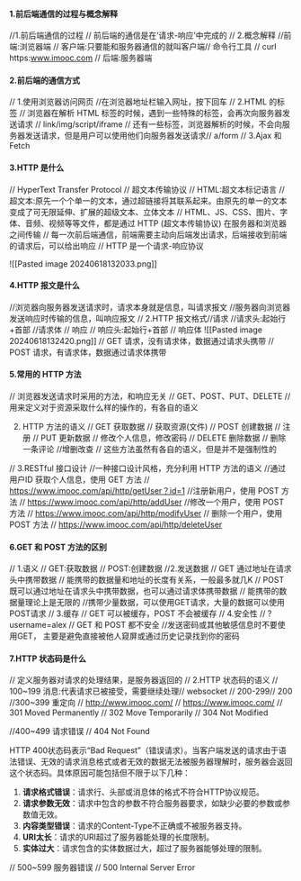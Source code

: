 #### 1.前后端通信的过程与概念解释 

//1.前后端通信的过程 
// 前后端的通信是在‘请求-响应’中完成的 
// 2.概念解释 
//前端:浏览器端 
// 客户端:只要能和服务器通信的就叫客户端// 命令行工具 
// curl https:www.imooc.com 
// 后端:服务器端 


#### 2.前后端的通信方式

// 1.使用浏览器访问网页 
//在浏览器地址栏输入网址，按下回车 
// 2.HTML 的标签 
// 浏览器在解析 HTML 标签的时候，遇到一些特殊的标签，会再次向服务器发送请求 
// link/img/script/iframe 
// 还有一些标签，浏览器解析的时候，不会向服务器发送请求，但是用户可以使用他们向服务器发送请求// a/form 
// 3.Ajax 和 Fetch 


#### 3.HTTP 是什么 
// HyperText Transfer Protocol // 超文本传输协议 
// HTML:超文本标记语言 
// 超文本:原先一个个单一的文本，通过超链接将其联系起来。由原先的单一的文本变成了可无限延伸、扩展的超级文本、立体文本 
// HTML、JS、CSS、图片、字体、音频、视频等等文件，都是通过 HTTP (超文本传输协议) 在服务器和浏览器之间传输 
// 每一次前后端通信，前端需要主动向后端发出请求，后端接收到前端的请求后，可以给出响应 
// HTTP 是一个请求-响应协议 


![[Pasted image 20240618132033.png]]

#### 4.HTTP 报文是什么 
//浏览器向服务器发送请求时，请求本身就是信息，叫请求报文
//服务器向浏览器发送响应时传输的信息，叫响应报文 
// 2.HTTP 报文格式//请求 
//请求头:起始行+首部 
//请求体 
// 响应 
// 响应头:起始行+首部 
// 响应体 
![[Pasted image 20240618132420.png]]
// GET 请求，没有请求体，数据通过请求头携带
// POST 请求，有请求体，数据通过请求体携带 

#### 5.常用的 HTTP 方法 
// 浏览器发送请求时采用的方法，和响应无关 
// GET、POST、PUT、DELETE 
//用来定义对于资源采取什么样的操作的，有各自的语义

2. HTTP 方法的语义
// GET 获取数据 
// 获取资源(文件) 
// POST 创建数据 
// 注册 
// PUT 更新数据 
// 修改个人信息，修改密码 
// DELETE 删除数据
// 删除一条评论 
//增删改查 
// 这些方法虽然有各自的语义，但是并不是强制性的 

// 3.RESTful 接口设计 
//一种接口设计风格，充分利用 HTTP 方法的语义 
//通过用户ID 获取个人信息，使用 GET 方法
// https://www.imooc.com/api/http/getUser？id=1 
//注册新用户，使用 POST 方法 
// https://www.imooc.com/api/http/addUser 
//修改一个用户，使用 POST 方法 
// https://www.imooc.com/api/http/modifyUser 
// 删除一个用户，使用 POST 方法 
// https://www.imooc.com/api/http/deleteUser 



#### 6.GET 和 POST 方法的区别
// 1.语义 
// GET:获取数据 
// POST:创建数据 
//2.发送数据 
// GET 通过地址在请求头中携带数据 
// 能携带的数据量和地址的长度有关系，一般最多就几K 
// POST 既可以通过地址在请求头中携带数据，也可以通过请求体携带数据
// 能携带的数据量理论上是无限的 
//携带少量数据，可以使用GET请求，大量的数据可以使用 POST请求 
// 3.缓存 
// GET 可以被缓存，POST 不会被缓存 
// 4.安全性 
// ?username=alex 
// GET 和 POST 都不安全 
//发送密码或其他敏感信息时不要使用GET， 主要是避免直接被他人窥屏或通过历史记录找到你的密码 

#### 7.HTTP 状态码是什么 
// 定义服务器对请求的处理结果，是服务器返回的 
// 2.HTTP 状态码的语义 
// 100~199 消息:代表请求已被接受，需要继续处理// websocket 
// 200-299// 200 
//300~399 重定向 
// http://www.imooc.com/
// https://www.imooc.com/ 
// 301 Moved Permanently 
// 302 Move Temporarily 
// 304 Not Modified 

//400~499 请求错误
// 404 Not Found 

HTTP 400状态码表示“Bad Request”（错误请求）。当客户端发送的请求由于语法错误、无效的请求消息格式或者无效的数据无法被服务器理解时，服务器会返回这个状态码。具体原因可能包括但不限于以下几种：

1. **请求格式错误**：请求行、头部或消息体的格式不符合HTTP协议规范。
2. **请求参数无效**：请求中包含的参数不符合服务器要求，如缺少必要的参数或参数值无效。
3. **内容类型错误**：请求的Content-Type不正确或不被服务器支持。
4. **URI太长**：请求的URI超过了服务器能处理的长度限制。
5. **实体过大**：请求包含的实体数据过大，超过了服务器能够处理的限制。

// 500~599 服务器错误 
// 500 Internal Server Error 
